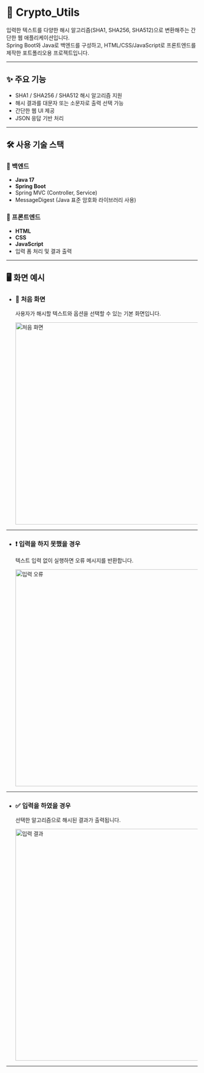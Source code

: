# 🔐 Crypto_Utils

입력한 텍스트를 다양한 해시 알고리즘(SHA1, SHA256, SHA512)으로 변환해주는 간단한 웹 애플리케이션입니다.  
Spring Boot와 Java로 백엔드를 구성하고, HTML/CSS/JavaScript로 프론트엔드를 제작한 포트폴리오용 프로젝트입니다.

---

## ✨ 주요 기능

- SHA1 / SHA256 / SHA512 해시 알고리즘 지원
- 해시 결과를 대문자 또는 소문자로 출력 선택 가능
- 간단한 웹 UI 제공
- JSON 응답 기반 처리

---

## 🛠 사용 기술 스택

### 📌 백엔드
- **Java 17**
- **Spring Boot**
- Spring MVC (Controller, Service)
- MessageDigest (Java 표준 암호화 라이브러리 사용)

### 🎨 프론트엔드
- **HTML**
- **CSS**
- **JavaScript**
- 입력 폼 처리 및 결과 출력

---

## 🖥 화면 예시

- ### 🔹 처음 화면  
  사용자가 해시할 텍스트와 옵션을 선택할 수 있는 기본 화면입니다.

  <img width="532" alt="처음 화면" src="https://github.com/user-attachments/assets/f5cf9e1b-2119-491a-a921-87cc8986799d" />

---

- ### ❗ 입력을 하지 못했을 경우  
  텍스트 입력 없이 실행하면 오류 메시지를 반환합니다.

  <img width="571" alt="입력 오류" src="https://github.com/user-attachments/assets/a5f68b1f-ac00-4d5b-ad20-f8d2abfff6f7" />

---

- ### ✅ 입력을 하였을 경우  
  선택한 알고리즘으로 해시된 결과가 출력됩니다.

  <img width="610" alt="입력 결과" src="https://github.com/user-attachments/assets/62a49fe0-57b4-479b-a89c-c43c7c2d7827" />



---
